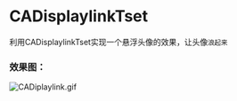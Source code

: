 # CADisplaylinkTset
利用CADisplaylinkTset实现一个悬浮头像的效果，让头像`浪起来`  

### 效果图：  

![CADiplaylink.gif](https://upload-images.jianshu.io/upload_images/5129507-b8d98b25b39bd4b5.gif?imageMogr2/auto-orient/strip)
